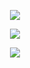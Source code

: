 <p align="center">
  <img src="https://github-readme-stats.vercel.app/api?username=hellodda&show_icons=true&theme=blueberry&hide_title=true&card_width=554" />
</p>

<p align="center">
  <img src="https://streak-stats.demolab.com?user=hellodda&theme=blueberry&card_width=554" />
</p>

<p align="center">
  <img src="https://github-readme-stats.vercel.app/api/top-langs/?username=hellodda&layout=compact&theme=blueberry&card_width=554" />
</p>
